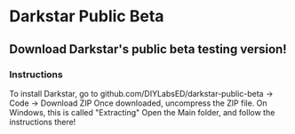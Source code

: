 # Darkstar Public Beta
## Download Darkstar's public beta testing version!

### Instructions

To install Darkstar, go to github.com/DIYLabsED/darkstar-public-beta -> Code -> Download ZIP
Once downloaded, uncompress the ZIP file. On Windows, this is called "Extracting"
Open the Main folder, and follow the instructions there!
